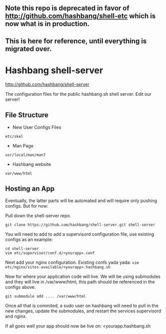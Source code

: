 ## Note this repo is deprecated in favor of http://github.com/hashbang/shell-etc which is now what is in production.
## This is here for reference, until everything is migrated over.


# Hashbang shell-server

<http://github.com/hashbang/shell-server>

The configuration files for the public hashbang.sh shell server.  Edit our server!

## File Structure
* New User Configs Files
```
etc/skel
```
* Man Page
```
usr/local/man/man7
```
* Hashbang website
```
var/www/html
```

## Hosting an App 

Eventually, the latter parts will be automated and will require only pushing configs. But for now:

Pull down the shell-server repo.
```
git clone https://github.com/hashbang/shell-server.git shell-server
```

You will need to add to add a supervisord configuration file, use existing configs as an example:
```
cd shell-server
vim etc/supervisor/conf.d/<yourapp>.conf
```

Next add your nginx configuration. Existing confs yada yada:
```vim etc/nginx/sites-available/<yourapp>.hashbang.sh```


Now for where your application code will live. We will be using submodules and they will live in /var/www/html, this path should be referenced in the configs above.

```git submodule add .... /var/www/html```

Once all that is commited, a sudo user on hashbang will need to pull in the new changes, update the submodules, and restart the services supervisord and nginx. 

If all goes well your app should now be live on: <yourapp.hashbang.sh


